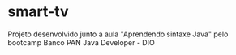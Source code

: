 # smart-tv
Projeto desenvolvido junto a aula "Aprendendo sintaxe Java" pelo bootcamp Banco PAN Java Developer - DIO
